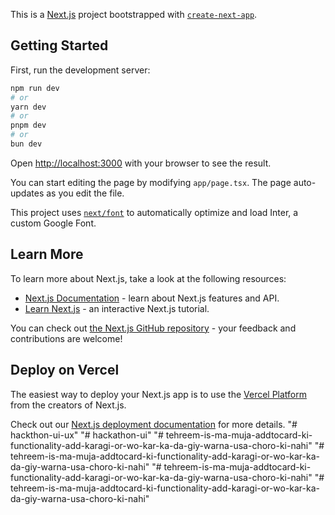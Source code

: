 This is a [Next.js](https://nextjs.org/) project bootstrapped with [`create-next-app`](https://github.com/vercel/next.js/tree/canary/packages/create-next-app).

## Getting Started

First, run the development server:

```bash
npm run dev
# or
yarn dev
# or
pnpm dev
# or
bun dev
```

Open [http://localhost:3000](http://localhost:3000) with your browser to see the result.

You can start editing the page by modifying `app/page.tsx`. The page auto-updates as you edit the file.

This project uses [`next/font`](https://nextjs.org/docs/basic-features/font-optimization) to automatically optimize and load Inter, a custom Google Font.

## Learn More

To learn more about Next.js, take a look at the following resources:

- [Next.js Documentation](https://nextjs.org/docs) - learn about Next.js features and API.
- [Learn Next.js](https://nextjs.org/learn) - an interactive Next.js tutorial.

You can check out [the Next.js GitHub repository](https://github.com/vercel/next.js/) - your feedback and contributions are welcome!

## Deploy on Vercel

The easiest way to deploy your Next.js app is to use the [Vercel Platform](https://vercel.com/new?utm_medium=default-template&filter=next.js&utm_source=create-next-app&utm_campaign=create-next-app-readme) from the creators of Next.js.

Check out our [Next.js deployment documentation](https://nextjs.org/docs/deployment) for more details.
"# hackthon-ui-ux" 
"# hackathon-ui" 
"# tehreem-is-ma-muja-addtocard-ki-functionality-add-karagi-or-wo-kar-ka-da-giy-warna-usa-choro-ki-nahi" 
"# tehreem-is-ma-muja-addtocard-ki-functionality-add-karagi-or-wo-kar-ka-da-giy-warna-usa-choro-ki-nahi" 
"# tehreem-is-ma-muja-addtocard-ki-functionality-add-karagi-or-wo-kar-ka-da-giy-warna-usa-choro-ki-nahi" 
"# tehreem-is-ma-muja-addtocard-ki-functionality-add-karagi-or-wo-kar-ka-da-giy-warna-usa-choro-ki-nahi" 
